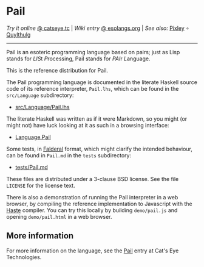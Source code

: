 Pail
====

_Try it online_ [@ catseye.tc](https://catseye.tc/installation/Pail)
| _Wiki entry_ [@ esolangs.org](https://esolangs.org/wiki/Pail)
| _See also:_ [Pixley](https://github.com/catseye/Pixley)
∘ [Quylthulg](https://github.com/catseye/Quylthulg)

- - - -

Pail is an esoteric programming language based on pairs; just as Lisp
stands for *LIS*t *P*rocessing, Pail stands for *PAI*r *L*anguage.

This is the reference distribution for Pail.

The Pail programming language is documented in the literate Haskell
source code of its reference interpreter, `Pail.lhs`, which can be
found in the `src/Language` subdirectory:

*   [src/Language/Pail.lhs](src/Language/Pail.lhs)

The literate Haskell was written as if it were Markdown, so you might
(or might not) have luck looking at it as such in a browsing interface:

*   [Language.Pail](src/Language/)

Some tests, in [Falderal][] format, which might clarify the intended
behaviour, can be found in `Pail.md` in the `tests` subdirectory:

*   [tests/Pail.md](tests/Pail.md)

These files are distributed under a 3-clause BSD license.  See the file
`LICENSE` for the license text.

There is also a demonstration of running the Pail interpreter in
a web browser, by compiling the reference implementation to Javascript
with the [Haste][] compiler.  You can try this locally by building
`demo/pail.js` and opening `demo/pail.html` in a web browser.

More information
----------------

For more information on the language, see the [Pail][] entry at
Cat's Eye Technologies.

[Pail]: https://catseye.tc/node/Pail
[Falderal]: https://catseye.tc/node/Falderal
[Haste]: https://haste-lang.org/
